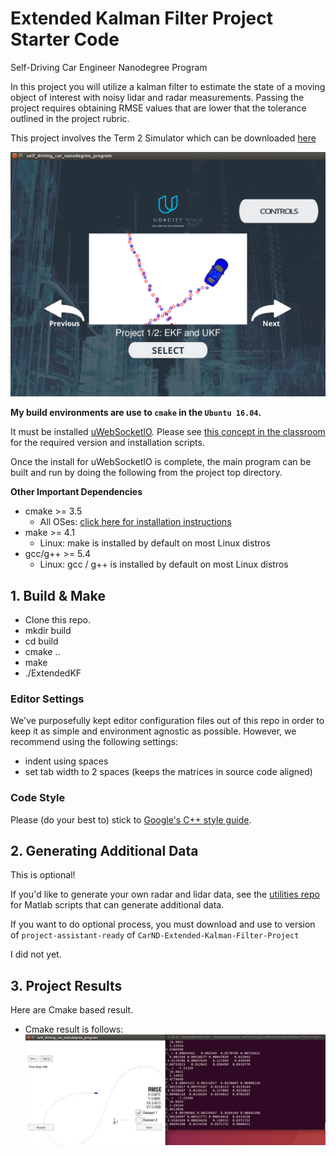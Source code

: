 [image1]: ./simul_results/EKF_simul.png
[image2]: ./simul_results/EKF_results.png

# Extended Kalman Filter Project Starter Code
Self-Driving Car Engineer Nanodegree Program

In this project you will utilize a kalman filter to estimate the state of a moving object of interest with noisy lidar and radar measurements. Passing the project requires obtaining RMSE values that are lower that the tolerance outlined in the project rubric. 

This project involves the Term 2 Simulator which can be downloaded [here](https://github.com/udacity/self-driving-car-sim/releases)

![alt text][image1]

**My build environments are use to `cmake` in the `Ubuntu 16.04`.**

It must be installed [uWebSocketIO](https://github.com/uWebSockets/uWebSockets).
Please see [this concept in the classroom](https://classroom.udacity.com/nanodegrees/nd013/parts/40f38239-66b6-46ec-ae68-03afd8a601c8/modules/0949fca6-b379-42af-a919-ee50aa304e6a/lessons/f758c44c-5e40-4e01-93b5-1a82aa4e044f/concepts/16cf4a78-4fc7-49e1-8621-3450ca938b77) for the required version and installation scripts.

Once the install for uWebSocketIO is complete, the main program can be built and run by doing the following from the project top directory.

**Other Important Dependencies**
* cmake >= 3.5
  * All OSes: [click here for installation instructions](https://cmake.org/install/)
* make >= 4.1
  * Linux: make is installed by default on most Linux distros
* gcc/g++ >= 5.4
  * Linux: gcc / g++ is installed by default on most Linux distros

## 1. Build & Make
* Clone this repo.
* mkdir build
* cd build
* cmake ..
* make
* ./ExtendedKF

### Editor Settings
We've purposefully kept editor configuration files out of this repo in order to
keep it as simple and environment agnostic as possible. However, we recommend
using the following settings:
* indent using spaces
* set tab width to 2 spaces (keeps the matrices in source code aligned)

### Code Style
Please (do your best to) stick to [Google's C++ style guide](https://google.github.io/styleguide/cppguide.html).

## 2. Generating Additional Data

This is optional!

If you'd like to generate your own radar and lidar data, see the
[utilities repo](https://github.com/udacity/CarND-Mercedes-SF-Utilities) for
Matlab scripts that can generate additional data.

If you want to do optional process, you must download and use to version of `project-assistant-ready` of `CarND-Extended-Kalman-Filter-Project`

I did not yet.

## 3. Project Results

Here are Cmake based result.

* Cmake result is follows:
![alt text][image2]
